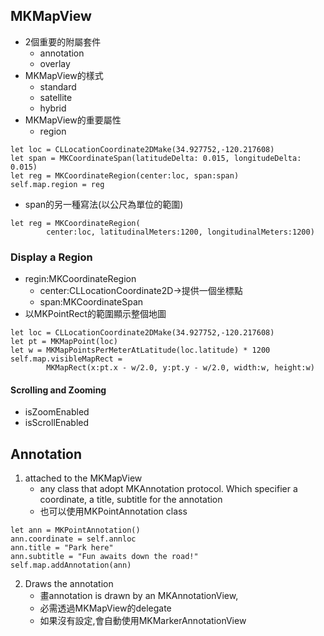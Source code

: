 ## MKMapView
- 2個重要的附屬套件
	- annotation
	- overlay
- MKMapView的樣式
	- standard
	- satellite
	- hybrid
- MKMapView的重要屬性
	- region

```
let loc = CLLocationCoordinate2DMake(34.927752,-120.217608)
let span = MKCoordinateSpan(latitudeDelta: 0.015, longitudeDelta: 0.015)
let reg = MKCoordinateRegion(center:loc, span:span)
self.map.region = reg
```

- span的另一種寫法(以公尺為單位的範圍)

```
let reg = MKCoordinateRegion(
        center:loc, latitudinalMeters:1200, longitudinalMeters:1200)
```

### Display a Region
- regin:MKCoordinateRegion
	- center:CLLocationCoordinate2D->提供一個坐標點
	- span:MKCoordinateSpan
- 以MKPointRect的範圍顯示整個地圖

```
let loc = CLLocationCoordinate2DMake(34.927752,-120.217608)
let pt = MKMapPoint(loc)
let w = MKMapPointsPerMeterAtLatitude(loc.latitude) * 1200
self.map.visibleMapRect =
        MKMapRect(x:pt.x - w/2.0, y:pt.y - w/2.0, width:w, height:w)

```

#### Scrolling and Zooming
- isZoomEnabled
- isScrollEnabled

## Annotation
1. attached to the MKMapView
	- any class that adopt MKAnnotation protocol. Which specifier a coordinate, a title, subtitle for the annotation
	- 也可以使用MKPointAnnotation class

```
let ann = MKPointAnnotation()
ann.coordinate = self.annloc
ann.title = "Park here"
ann.subtitle = "Fun awaits down the road!"
self.map.addAnnotation(ann)

```

2. Draws the annotation
	- 畫annotation is drawn by an MKAnnotationView,
	- 必需透過MKMapView的delegate
	- 如果沒有設定,會自動使用MKMarkerAnnotationView

